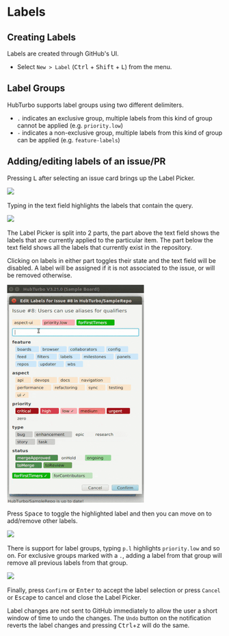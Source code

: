 # Labels

## Creating Labels <a name="labels"></a>

Labels are created through GitHub's UI.

- Select `New > Label` (<kbd>Ctrl</kbd> + <kbd>Shift</kbd> + <kbd>L</kbd>) from the menu.

## Label Groups

HubTurbo supports label groups using two different delimiters. 

- `.` indicates an exclusive group, multiple labels from this kind of group cannot be applied (e.g. `priority.low`)
- `-` indicates a non-exclusive group, multiple labels from this kind of group can be applied (e.g. `feature-labels`)

## Adding/editing labels of an issue/PR

Pressing <kbd>L</kbd> after selecting an issue card brings up the Label Picker. 

![](images/labels/main.png?raw=true)

Typing in the text field highlights the labels that contain the query. 

![](images/labels/highlight.png?raw=true)

The Label Picker is split into 2 parts, the part above the text field shows the labels that are currently applied to the particular item. The part below the text field shows all the labels that currently exist in the repository. 

Clicking on labels in either part toggles their state and the text field will be disabled. A label will be assigned if it is 
not associated to the issue, or will be removed otherwise. 

![](images/labels/demo.gif?raw=true)

Press <kbd>Space</kbd> to toggle the highlighted label and then you can move on to add/remove other labels. 

![](images/labels/toggle.png?raw=true)

There is support for label groups, typing `p.l` highlights `priority.low` and so on. For exclusive groups marked with a `.`, adding a label from that group will remove all previous labels from that group. 

![](images/labels/groups.png?raw=true)

Finally, press `Confirm` or <kbd>Enter</kbd> to accept the label selection or press `Cancel` or <kbd>Escape</kbd> to cancel and close the Label Picker. 

Label changes are not sent to GitHub immediately to allow the user a short window of time to undo the changes. The `Undo` button on the notification reverts the label changes and pressing <kbd>Ctrl</kbd>+<kbd>z</kbd> will do the same. 
